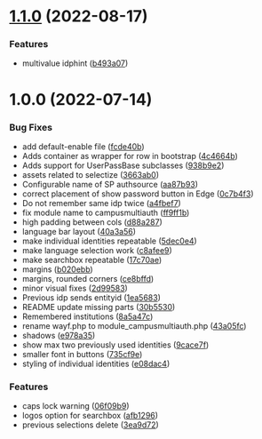 # [1.1.0](https://github.com/CESNET/simplesamlphp-module-campusmultiauth/compare/v1.0.0...v1.1.0) (2022-08-17)


### Features

* multivalue idphint ([b493a07](https://github.com/CESNET/simplesamlphp-module-campusmultiauth/commit/b493a0759bdfcdf1595793efc5fea0da068035e6))

# 1.0.0 (2022-07-14)


### Bug Fixes

* add default-enable file ([fcde40b](https://github.com/CESNET/simplesamlphp-module-campusmultiauth/commit/fcde40bfe9073953c11693c13eb179acd0a21279))
* Adds container as wrapper for row in bootstrap ([4c4664b](https://github.com/CESNET/simplesamlphp-module-campusmultiauth/commit/4c4664bbba60cc5b52e194fe567ecbc16f148934))
* Adds support for UserPassBase subclasses ([938b9e2](https://github.com/CESNET/simplesamlphp-module-campusmultiauth/commit/938b9e212706ce9162ca660b55b16fbb4de01a89))
* assets related to selectize ([3663ab0](https://github.com/CESNET/simplesamlphp-module-campusmultiauth/commit/3663ab05a987354b5137776736459efdc1130e0d))
* Configurable name of SP authsource ([aa87b93](https://github.com/CESNET/simplesamlphp-module-campusmultiauth/commit/aa87b93788f207a3c8684d6eb046d4809cad4e94))
* correct placement of show password button in Edge ([0c7b4f3](https://github.com/CESNET/simplesamlphp-module-campusmultiauth/commit/0c7b4f39a3481ee82ed4151fc7f9c88333fc3f66))
* Do not remember same idp twice ([a4fbef7](https://github.com/CESNET/simplesamlphp-module-campusmultiauth/commit/a4fbef7542a498d5632005e2c3ce695170dd6503))
* fix module name to campusmultiauth ([ff9ff1b](https://github.com/CESNET/simplesamlphp-module-campusmultiauth/commit/ff9ff1b8feb34f9bf20508e24469a50ae219ae02))
* high padding between cols ([d88a287](https://github.com/CESNET/simplesamlphp-module-campusmultiauth/commit/d88a2872107e63d49c2c2f2b711b2af4dc33bb36))
* language bar layout ([40a3a56](https://github.com/CESNET/simplesamlphp-module-campusmultiauth/commit/40a3a569f8e3c45dd8101d1fe45c5e6c1e187260))
* make individual identities repeatable ([5dec0e4](https://github.com/CESNET/simplesamlphp-module-campusmultiauth/commit/5dec0e42c78df24211bd0c713d5d1187965d9bee))
* make language selection work ([c8afee9](https://github.com/CESNET/simplesamlphp-module-campusmultiauth/commit/c8afee98fe623d399d62424ecd0ce1dd316aca7c))
* make searchbox repeatable ([17c70ae](https://github.com/CESNET/simplesamlphp-module-campusmultiauth/commit/17c70aed4d295c04489432be2a3d25fb7b95ad2a))
* margins ([b020ebb](https://github.com/CESNET/simplesamlphp-module-campusmultiauth/commit/b020ebbe5b6901aed101501fcbd7f8905d551964))
* margins, rounded corners ([ce8bffd](https://github.com/CESNET/simplesamlphp-module-campusmultiauth/commit/ce8bffd3050644b5b4ee1b52df7a66e39ce9ce9d))
* minor visual fixes ([2d99583](https://github.com/CESNET/simplesamlphp-module-campusmultiauth/commit/2d9958381ceee6f3cd6dd397ded3fdffbc639a7f))
* Previous idp sends entityid ([1ea5683](https://github.com/CESNET/simplesamlphp-module-campusmultiauth/commit/1ea5683c21e49ba2ebd661fe777d31927270de29))
* README update missing parts ([30b5530](https://github.com/CESNET/simplesamlphp-module-campusmultiauth/commit/30b55307c65395ba137a5d1aab31fba27f7a9afa))
* Remembered institutions ([8a5a47c](https://github.com/CESNET/simplesamlphp-module-campusmultiauth/commit/8a5a47ca07ddf725de5ee1deb32dbe561cbd6669))
* rename wayf.php to module_campusmultiauth.php ([43a05fc](https://github.com/CESNET/simplesamlphp-module-campusmultiauth/commit/43a05fc13b3e97466ccb14efa81965e00fedef8d))
* shadows ([e978a35](https://github.com/CESNET/simplesamlphp-module-campusmultiauth/commit/e978a35ba77b35f367ac0e58607cf88cefbfd529))
* show max two previously used identities ([9cace7f](https://github.com/CESNET/simplesamlphp-module-campusmultiauth/commit/9cace7fa952ca5d9616eb999295e6d7e98121863))
* smaller font in buttons ([735cf9e](https://github.com/CESNET/simplesamlphp-module-campusmultiauth/commit/735cf9e3610247c22901d856e00d3a5be3b28d67))
* styling of individual identities ([e08dac4](https://github.com/CESNET/simplesamlphp-module-campusmultiauth/commit/e08dac421b1691d00e77c25521f0de433c701072))


### Features

* caps lock warning ([06f09b9](https://github.com/CESNET/simplesamlphp-module-campusmultiauth/commit/06f09b923cf2a6727e8b990c5543168ab308dd41))
* logos option for searchbox ([afb1296](https://github.com/CESNET/simplesamlphp-module-campusmultiauth/commit/afb129685d900cf20f1a102e310a3dd5c6d03d14))
* previous selections delete ([3ea9d72](https://github.com/CESNET/simplesamlphp-module-campusmultiauth/commit/3ea9d72d6106ac7b6ef5fbb211b9dcfc55b01517))
